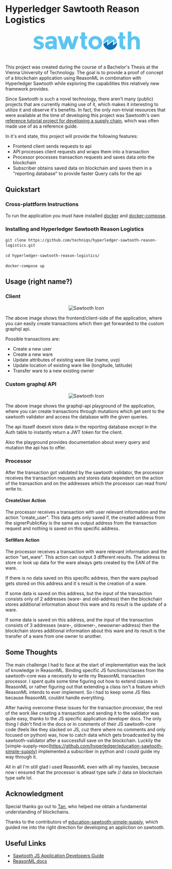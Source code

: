 # Hyperledger Sawtooth Reason Logistics
<p align="center"><img align="center" width="333" alt="Sawtooth Icon" src="sawtooth_logo.png">
</p>
<br/>

This project was created during the course of a Bachelor's Thesis at the Vienna University of Technology. 
The goal is to provide a proof of concept of a blockchain application using ReasonML in combination with Hyperledger Sawtooth
while exploring the capabilities this relatively new framework provides. 

Since Sawtooth is such a novel technology, there aren't many (public) projects that are currently making use of it, which makes 
it interesting to utilize it and observe it's benefits. In fact, the only non-trivial resources that were available at the time
of developing this project was Sawtooth's own [reference tutorial project for developing a supply chain](https://github.com/hyperledger/education-sawtooth-simple-supply), which was often made use of as a reference guide.

In it's end state, this project will provide the following features:

- Frontend client
	sends requests to api
- API 
	processes client requests and wraps them into a transaction
- Processor
	processes transaction requests and saves data onto the blockchain
- Subscriber
	obtains saved data on blockchain and saves them in a "reporting database"
	to provide faster Query calls for the api

## Quickstart
### Cross-plattform Instructions
To run the application you must have installed [docker](https://docs.docker.com/install/#server) and [docker-compose](https://docs.docker.com/compose/install/).

### Installing and Hyperledger Sawtooth Reason Logistics
```
git clone https://github.com/techniqs/hyperledger-sawtooth-reason-logistics.git

cd hyperledger-sawtooth-reason-logistics/

docker-compose up
````

## Usage (right name?)

### Client

<p align="center"><img align="center" alt="Sawtooth Icon" src="frontend.png">
</p>

The above image shows the frontend/client-side of the application, where you can easily create transactions which then get forwarded to the custom graphql api.

Possible transactions are: 
-	Create a new user
-	Create a new ware
-	Update attributes of existing ware like (name, uvp)
-	Update location of existing ware like (longitude, latitude)
-	Transfer ware to a new existing owner

### Custom graphql API

<p align="center"><img align="center" alt="Sawtooth Icon" src="graphql.png">
</p>

The above image shows the graphql-api playground of the application, where you can create transactions through mutations which get sent to the sawtooth validator and access the database with the given queries.

The api itsself doesnt store data in the reporting database except in the Auth table to instantly return a JWT token for the client.

Also the playground provides documentation about every query and mutation the api has to offer.

### Processor

After the transaction got validated by the sawtooth validator, the processor receives the transaction requests and stores data dependent on the action of the transaction and on the addresses which the processor can read from/ write to.

#### CreateUser Action
The processor receives a transaction with user relevant information and the action "create_user". 
This data gets only saved if, the created address from the signerPublicKey is the same as output address from the transaction request and nothing is saved on this specific address. 

#### SetWare Action
The processor receives a transaction with ware relevant information and the action "set_ware". This action can output 3 different results.
The address to store or look up data for the ware always gets created by the EAN of the ware. 

If there is no data saved on this specific address, then the ware payload gets stored on this address and it`s result is the creation of a ware.

If some data is saved on this address, but the input of the transaction consists only of 2 addresses (ware- and old-address) then the blockchain stores additional information about this ware and its result is the update of a ware.

If some data is saved on this address, and the input of the transaction consists of 3 addresses (ware-, oldowner-, newowner-address) then the blockchain stores additional information about this ware and its result is the transfer of a ware from one owner to another.

## Some Thoughts

The main challenge I had to face at the start of implementation was the lack of knowledge in ReasonML. 
Binding specific JS functions/classes from the sawtooth-core was a necessity to write my ReasonML transaction processor.
I spent quite some time figuring out how to extend classes in ReasonML or rather figuring out that extending a class isn't a feature which ReasonML intends to ever implement. So i had to keep some JS files because ReasonML couldnt handle everything.

After having overcome these issues for the transaction processor, the rest of the work like creating a transaction and sending it to the validator was quite easy, thanks to the JS specific application developer docs. The only thing I didn't find in the docs or in comments of their JS sawtooth-core code (feels like they slacked on JS, cuz there where no comments and only focused on python) was, how to catch data which gets broadcasted by the sawtooth-validator after a successfull save on the blockchain. Luckily the [simple-supply-repo]https://github.com/hyperledger/education-sawtooth-simple-supply) implemented a subscriber in python and i could guide my way through it.   

All in all I'm still glad i used ReasonML even with all my hassles, because now i ensured that the processor is atleast type safe // data on blockchain type safe lol.

## Acknowledgment
Special thanks go out to [Tan](https://github.com/tanmaster), who helped me obtain a fundamental understanding of blockchains.

Thanks to the contributors of [education-sawtooth-simple-supply](https://github.com/hyperledger/education-sawtooth-simple-supply), which guided me into the right direction for developing an appliction on sawtooth.

## Useful Links
- [Sawtooth JS Application Developers Guide](https://sawtooth.hyperledger.org/docs/core/releases/1.0/app_developers_guide/javascript_sdk.html)
- [ReasonML docs](https://reasonml.github.io/docs/en/what-and-why)
